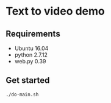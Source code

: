 
# Text to video demo

## Requirements

* Ubuntu 16.04
* python 2.7.12
* web.py 0.39


## Get started

```
./do-main.sh
```
